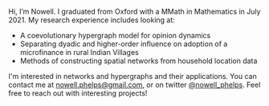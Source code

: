 Hi, I’m Nowell. I graduated from Oxford with a MMath in Mathematics in July 2021. My research experience includes looking at:
- A coevolutionary hypergraph model for opinion dynamics
- Separating dyadic and higher-order influence on adoption of a microfinance in rural Indian Villages
- Methods of constructing spatial networks from household location data

I'm interested in networks and hypergraphs and their applications. You can contact me at nowell.phelps@gmail.com, or on twitter <a href="https://twitter.com/nowell_phelps">@nowell_phelps<a>.
Feel free to reach out with interesting projects!

<!---
NowellPhelps/NowellPhelps is a ✨ special ✨ repository because its `README.md` (this file) appears on your GitHub profile.
You can click the Preview link to take a look at your changes.
--->
